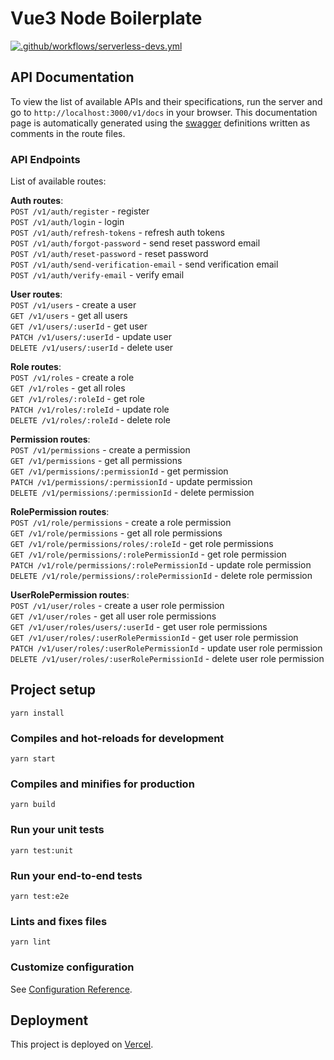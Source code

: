 # Vue3 Node Boilerplate

[![.github/workflows/serverless-devs.yml](https://github.com/realkimmy/vue3-node-boilerplate/actions/workflows/serverless-devs.yml/badge.svg?branch=ssr-mpa)](https://github.com/realkimmy/vue3-node-boilerplate/actions/workflows/serverless-devs.yml)

## API Documentation

To view the list of available APIs and their specifications, run the server and go to `http://localhost:3000/v1/docs` in your browser. This documentation page is automatically generated using the [swagger](https://swagger.io/) definitions written as comments in the route files.

### API Endpoints

List of available routes:

**Auth routes**:\
`POST /v1/auth/register` - register\
`POST /v1/auth/login` - login\
`POST /v1/auth/refresh-tokens` - refresh auth tokens\
`POST /v1/auth/forgot-password` - send reset password email\
`POST /v1/auth/reset-password` - reset password\
`POST /v1/auth/send-verification-email` - send verification email\
`POST /v1/auth/verify-email` - verify email

**User routes**:\
`POST /v1/users` - create a user\
`GET /v1/users` - get all users\
`GET /v1/users/:userId` - get user\
`PATCH /v1/users/:userId` - update user\
`DELETE /v1/users/:userId` - delete user

**Role routes**:\
`POST /v1/roles` - create a role\
`GET /v1/roles` - get all roles\
`GET /v1/roles/:roleId` - get role\
`PATCH /v1/roles/:roleId` - update role\
`DELETE /v1/roles/:roleId` - delete role

**Permission routes**:\
`POST /v1/permissions` - create a permission\
`GET /v1/permissions` - get all permissions\
`GET /v1/permissions/:permissionId` - get permission\
`PATCH /v1/permissions/:permissionId` - update permission\
`DELETE /v1/permissions/:permissionId` - delete permission

**RolePermission routes**:\
`POST /v1/role/permissions` - create a role permission\
`GET /v1/role/permissions` - get all role permissions\
`GET /v1/role/permissions/roles/:roleId` - get role permissions\
`GET /v1/role/permissions/:rolePermissionId` - get role permission\
`PATCH /v1/role/permissions/:rolePermissionId` - update role permission\
`DELETE /v1/role/permissions/:rolePermissionId` - delete role permission

**UserRolePermission routes**:\
`POST /v1/user/roles` - create a user role permission\
`GET /v1/user/roles` - get all user role permissions\
`GET /v1/user/roles/users/:userId` - get user role permissions\
`GET /v1/user/roles/:userRolePermissionId` - get user role permission\
`PATCH /v1/user/roles/:userRolePermissionId` - update user role permission\
`DELETE /v1/user/roles/:userRolePermissionId` - delete user role permission

## Project setup
```
yarn install
```

### Compiles and hot-reloads for development
```
yarn start
```

### Compiles and minifies for production
```
yarn build
```

### Run your unit tests
```
yarn test:unit
```

### Run your end-to-end tests
```
yarn test:e2e
```

### Lints and fixes files
```
yarn lint
```

### Customize configuration
See [Configuration Reference](https://cli.vuejs.org/config/).

## Deployment

This project is deployed on [Vercel](https://vercel.com/).
